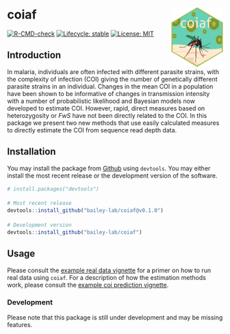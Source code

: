 <!-- README.md is generated from README.Rmd. Please edit that file -->

# coiaf <a href='https://bailey-lab.github.io/coiaf/'><img src='man/figures/logo.png' align="right" height="139" /></a>

<!-- badges: start -->

[![R-CMD-check](https://github.com/bailey-lab/coiaf/workflows/R-CMD-check/badge.svg)](https://github.com/bailey-lab/coiaf/actions)
[![Lifecycle:
stable](https://img.shields.io/badge/lifecycle-stable-brightgreen.svg)](https://lifecycle.r-lib.org/articles/stages.html#stable)
[![License:
MIT](https://img.shields.io/badge/License-MIT-yellow.svg)](https://opensource.org/licenses/MIT)

<!-- badges: end -->

## Introduction

In malaria, individuals are often infected with different parasite
strains, with the complexity of infection (COI) giving the number of
genetically different parasite strains in an individual. Changes in the
mean COI in a population have been shown to be informative of changes in
transmission intensity with a number of probabilistic likelihood and
Bayesian models now developed to estimate COI. However, rapid, direct
measures based on heterozygosity or _FwS_ have not been directly related
to the COI. In this package we present two new methods that use easily
calculated measures to directly estimate the COI from sequence read
depth data.

## Installation

You may install the package from
[Github](https://github.com/bailey-lab/coiaf) using `devtools`. You may
either install the most recent release or the development version of the
software.

```r
# install.packages("devtools")

# Most recent release
devtools::install_github("bailey-lab/coiaf@v0.1.0")

# Development version
devtools::install_github("bailey-lab/coiaf")
```

## Usage

Please consult the [example real data
vignette](https://github.com/bailey-lab/coiaf/blob/main/analysis/vignettes/example_real_data.Rmd)
for a primer on how to run real data using `coiaf`. For a description of
how the estimation methods work, please consult the [example coi
prediction
vignette](https://github.com/bailey-lab/coiaf/blob/main/analysis/vignettes/example_coi_prediction.Rmd).

<!-- In order to run real data, please refer to the Articles drop down menu. Several -->
<!-- articles are provided which detail how the algorithm works, how data was  -->
<!-- simulated to test the algorithm, and importantly how to run real data. -->
<!-- A short example on running real data is included and outlines the necessary -->
<!-- data structure as well as the commands to run. -->

### Development

Please note that this package is still under development and may be
missing features.

